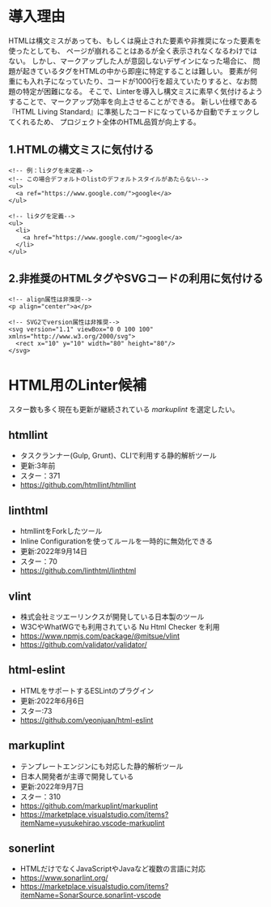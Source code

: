 # 導入理由
HTMLは構文ミスがあっても、もしくは廃止された要素や非推奨になった要素を使ったとしても、
ページが崩れることはあるが全く表示されなくなるわけではない。
しかし、マークアップした人が意図しないデザインになった場合に、
問題が起きているタグをHTMLの中から即座に特定することは難しい。
要素が何重にも入れ子になっていたり、コードが1000行を超えていたりすると、なお問題の特定が困難になる。
そこで、Linterを導入し構文ミスに素早く気付けるようすることで、マークアップ効率を向上させることができる。
新しい仕様である『HTML Living Standard』に準拠したコードになっているか自動でチェックしてくれるため、
プロジェクト全体のHTML品質が向上する。

## 1.HTMLの構文ミスに気付ける
```
<!-- 例：liタグを未定義-->
<!-- この場合デフォルトのlistのデフォルトスタイルがあたらない-->
<ul>
  <a ref="https://www.google.com/">google</a>
</ul>

<!-- liタグを定義-->
<ul>
  <li>
    <a href="https://www.google.com/">google</a>
  </li>
</ul>
```

## 2.非推奨のHTMLタグやSVGコードの利用に気付ける
```
<!-- align属性は非推奨-->
<p align="center">a</p>
```

```
<!-- SVG2でversion属性は非推奨-->
<svg version="1.1" viewBox="0 0 100 100" xmlns="http://www.w3.org/2000/svg">
  <rect x="10" y="10" width="80" height="80"/>
</svg>
```

# HTML用のLinter候補
スター数も多く現在も更新が継続されている *markuplint* を選定したい。

## htmllint
- タスクランナー(Gulp, Grunt)、CLIで利用する静的解析ツール
- 更新:3年前
- スター：371
- https://github.com/htmllint/htmllint

## linthtml
- htmllintをForkしたツール
- Inline Configurationを使ってルールを一時的に無効化できる
- 更新:2022年9月14日
- スター：70
- https://github.com/linthtml/linthtml

## vlint
- 株式会社ミツエーリンクスが開発している日本製のツール
- W3CやWhatWGでも利用されている Nu Html Checker を利用
- https://www.npmjs.com/package/@mitsue/vlint
- https://github.com/validator/validator/

## html-eslint
- HTMLをサポートするESLintのプラグイン
- 更新:2022年6月6日
- スター:73
- https://github.com/yeonjuan/html-eslint

## markuplint
- テンプレートエンジンにも対応した静的解析ツール
- 日本人開発者が主導で開発している
- 更新:2022年9月7日
- スター：310
- https://github.com/markuplint/markuplint
- https://marketplace.visualstudio.com/items?itemName=yusukehirao.vscode-markuplint

## sonerlint
- HTMLだけでなくJavaScriptやJavaなど複数の言語に対応
- https://www.sonarlint.org/
- https://marketplace.visualstudio.com/items?itemName=SonarSource.sonarlint-vscode

